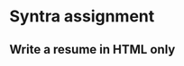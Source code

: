 <!--<p width="20%"><img src="./images/syntra-ab-logo.png"></p>-->

# Syntra assignment
## Write a resume in HTML only


